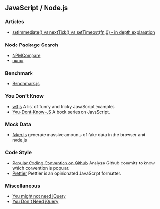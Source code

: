 ## JavaScript / Node.js

### Articles
- [setImmediate() vs nextTick() vs setTimeout(fn,0) – in depth explanation](http://voidcanvas.com/setimmediate-vs-nexttick-vs-settimeout/)

### Node Package Search
- [NPMCompare](https://npmcompare.com/)
- [npms](https://npms.io/)

### Benchmark
- [Benchmark.js](https://github.com/bestiejs/benchmark.js)

### You Don't Know
- [wtfjs](https://github.com/denysdovhan/wtfjs) A list of funny and tricky JavaScript examples
- [You-Dont-Know-JS](https://github.com/getify/You-Dont-Know-JS) A book series on JavaScript.

### Mock Data
- [faker.js](https://github.com/marak/Faker.js/) generate massive amounts of fake data in the browser and node.js

### Code Style
- [Popular Coding Convention on Github](http://sideeffect.kr/popularconvention) Analyze Github commits to know which convention is popular.
- [Prettier](https://github.com/prettier/prettier) Prettier is an opinionated JavaScript formatter.

### Miscellaneous
- [You might not need jQuery](http://youmightnotneedjquery.com/)
- [You Don't Need jQuery](https://blog.garstasio.com/you-dont-need-jquery/)
